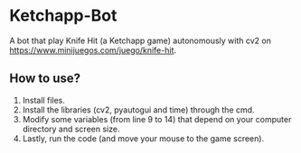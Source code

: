 # Ketchapp-Bot

A bot that play Knife Hit (a Ketchapp game) autonomously with cv2 on https://www.minijuegos.com/juego/knife-hit.

## How to use?

1. Install files.
2. Install the libraries (cv2, pyautogui and time) through the cmd.
3. Modify some variables (from line 9 to 14) that depend on your computer directory and screen size.
4. Lastly, run the code (and move your mouse to the game screen).
